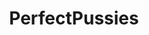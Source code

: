 ---
title: PerfectPussies
crosslinks:
- livven
- pussy
- ShitEvilModsSay
- creampie
- rearpussy
- me_irl
- AnalGW
- Dollywinks
- anniespantiesxx
- TopSexyPosts
- NSFW_ASS
- littlecapricefan
- LaineyLove
- FancyMe
- Brownasshole
---
